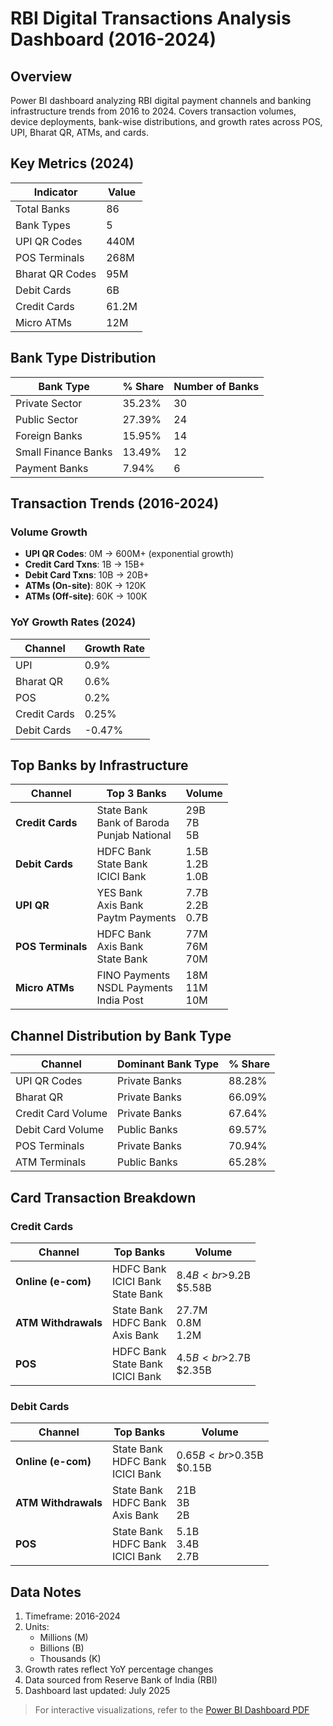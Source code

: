 # RBI Digital Transactions Analysis Dashboard (2016-2024)

## Overview
Power BI dashboard analyzing RBI digital payment channels and banking infrastructure trends from 2016 to 2024. Covers transaction volumes, device deployments, bank-wise distributions, and growth rates across POS, UPI, Bharat QR, ATMs, and cards.

## Key Metrics (2024)
| Indicator | Value | 
|-----------|-------|
| Total Banks | 86 |
| Bank Types | 5 |
| UPI QR Codes | 440M |
| POS Terminals | 268M |
| Bharat QR Codes | 95M |
| Debit Cards | 6B |
| Credit Cards | 61.2M |
| Micro ATMs | 12M |

## Bank Type Distribution
| Bank Type | % Share | Number of Banks |
|-----------|---------|-----------------|
| Private Sector | 35.23% | 30 |
| Public Sector | 27.39% | 24 |
| Foreign Banks | 15.95% | 14 |
| Small Finance Banks | 13.49% | 12 |
| Payment Banks | 7.94% | 6 |

## Transaction Trends (2016-2024)
### Volume Growth
- **UPI QR Codes**: 0M → 600M+ (exponential growth)
- **Credit Card Txns**: 1B → 15B+ 
- **Debit Card Txns**: 10B → 20B+
- **ATMs (On-site)**: 80K → 120K
- **ATMs (Off-site)**: 60K → 100K

### YoY Growth Rates (2024)
| Channel | Growth Rate |
|---------|-------------|
| UPI | 0.9% |
| Bharat QR | 0.6% |
| POS | 0.2% |
| Credit Cards | 0.25% |
| Debit Cards | -0.47% |

## Top Banks by Infrastructure
| Channel | Top 3 Banks | Volume |
|---------|-------------|--------|
| **Credit Cards** | State Bank<br>Bank of Baroda<br>Punjab National | 29B<br>7B<br>5B |
| **Debit Cards** | HDFC Bank<br>State Bank<br>ICICI Bank | 1.5B<br>1.2B<br>1.0B |
| **UPI QR** | YES Bank<br>Axis Bank<br>Paytm Payments | 7.7B<br>2.2B<br>0.7B |
| **POS Terminals** | HDFC Bank<br>Axis Bank<br>State Bank | 77M<br>76M<br>70M |
| **Micro ATMs** | FINO Payments<br>NSDL Payments<br>India Post | 18M<br>11M<br>10M |

## Channel Distribution by Bank Type
| Channel | Dominant Bank Type | % Share |
|---------|-------------------|---------|
| UPI QR Codes | Private Banks | 88.28% |
| Bharat QR | Private Banks | 66.09% |
| Credit Card Volume | Private Banks | 67.64% |
| Debit Card Volume | Public Banks | 69.57% |
| POS Terminals | Private Banks | 70.94% |
| ATM Terminals | Public Banks | 65.28% |

## Card Transaction Breakdown
### Credit Cards
| Channel | Top Banks | Volume |
|---------|-----------|--------|
| **Online (e-com)** | HDFC Bank<br>ICICI Bank<br>State Bank | $8.4B<br>$9.2B<br>$5.58B |
| **ATM Withdrawals** | State Bank<br>HDFC Bank<br>Axis Bank | 27.7M<br>0.8M<br>1.2M |
| **POS** | HDFC Bank<br>State Bank<br>ICICI Bank | $4.5B<br>$2.7B<br>$2.35B |

### Debit Cards
| Channel | Top Banks | Volume |
|---------|-----------|--------|
| **Online (e-com)** | State Bank<br>HDFC Bank<br>ICICI Bank | $0.65B<br>$0.35B<br>$0.15B |
| **ATM Withdrawals** | State Bank<br>HDFC Bank<br>Axis Bank | 21B<br>3B<br>2B |
| **POS** | State Bank<br>HDFC Bank<br>ICICI Bank | 5.1B<br>3.4B<br>2.7B |

## Data Notes
1. Timeframe: 2016-2024
2. Units: 
   - Millions (M)
   - Billions (B) 
   - Thousands (K)
3. Growth rates reflect YoY percentage changes
4. Data sourced from Reserve Bank of India (RBI)
5. Dashboard last updated: July 2025

> For interactive visualizations, refer to the [Power BI Dashboard PDF](RBI_Transactions_Analysis.pdf)
